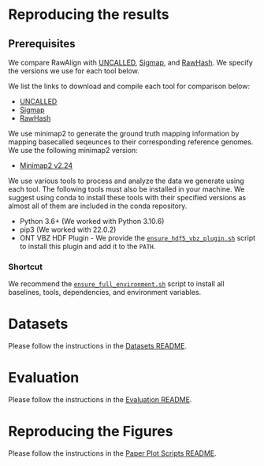 # Reproducing the results

## Prerequisites

We compare RawAlign with [UNCALLED](https://github.com/skovaka/UNCALLED), [Sigmap](https://github.com/haowenz/sigmap), and [RawHash](https://github.com/CMU-SAFARI/RawHash). We specify the versions we use for each tool below.

We list the links to download and compile each tool for comparison below:

* [UNCALLED](https://github.com/skovaka/UNCALLED/tree/4c0584ab60a811e74664b0b0d241257d39b967ae)
* [Sigmap](https://github.com/haowenz/sigmap/commit/c9a40483264c9514587a36555b5af48d3f054f6f)
* [RawHash](https://github.com/CMU-SAFARI/RawHash/commit/e9a56fec18007341231af89b32eec9578b1ba622)

We use minimap2 to generate the ground truth mapping information by mapping basecalled seqeunces to their corresponding reference genomes. We use the following minimap2 version:

* [Minimap2 v2.24](https://github.com/lh3/minimap2/releases/tag/v2.24)

We use various tools to process and analyze the data we generate using each tool. The following tools must also be installed in your machine. We suggest using conda to install these tools with their specified versions as almost all of them are included in the conda repository.

* Python 3.6+ (We worked with Python 3.10.6)
* pip3 (We worked with 22.0.2)
* ONT VBZ HDF Plugin - We provide the [`ensure_hdf5_vbz_plugin.sh`](../ensure_hdf5_vbz_plugin.sh) script to install this plugin and add it to the `PATH`.

### Shortcut
We recommend the [`ensure_full_environment.sh`](../ensure_full_environment.sh) script to install all baselines, tools, dependencies, and environment variables.

# Datasets

Please follow the instructions in the [Datasets README](./data/README.md).

# Evaluation

Please follow the instructions in the [Evaluation README](./evaluation/README.md).

# Reproducing the Figures

Please follow the instructions in the [Paper Plot Scripts README](../paperplotscripts/README.md).

